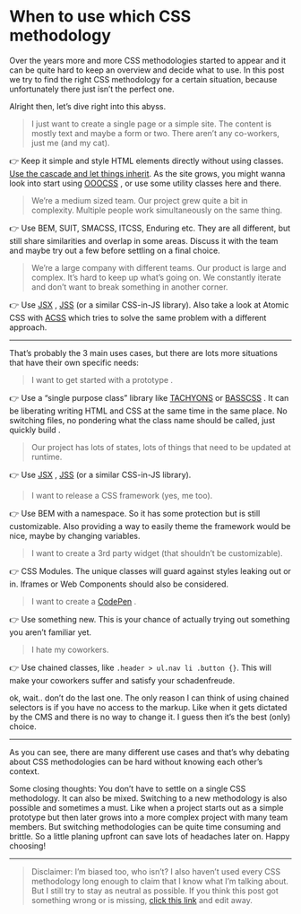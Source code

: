 # When to use which CSS methodology
Over the years more and more CSS methodologies started to appear and it can be quite hard to keep an overview and decide what to use. In this post we try to find the right CSS methodology for a certain situation, because unfortunately there just isn’t the perfect one.

Alright then, let’s dive right into this abyss.

> I just want to create a single page or a simple site. The content is mostly text and maybe a form or two. There aren’t any co-workers, just me (and my cat).  

👉 Keep it simple and style HTML elements directly without using classes. [Use the cascade and let things inherit](https://www.smashingmagazine.com/2016/11/css-inheritance-cascade-global-scope-new-old-worst-best-friends/).  As the site grows, you might wanna look into start using [OOOCSS](http://oocss.org/) , or use some utility classes here and there.

> We’re a medium sized team. Our project grew quite a bit in complexity. Multiple people work simultaneously on the same thing.   

👉 Use BEM, SUIT, SMACSS, ITCSS, Enduring etc. They are all different, but still share similarities and overlap in some areas. Discuss it with the team and maybe try out a few before settling on a final choice.


> We’re a large company with different teams. Our product is large and complex. It’s hard to keep up what’s going on. We constantly iterate and don’t want to break something in another corner.  

👉 Use [JSX](https://facebook.github.io/react/docs/jsx-in-depth.html) , [JSS](https://github.com/cssinjs/jss) (or a similar CSS-in-JS library). Also take a look at Atomic CSS with [ACSS](https://acss.io/)  which tries to solve the same problem with a different approach.

- - - -

That’s probably the 3 main uses cases, but there are lots more situations that have their own specific needs:

> I want to get started with a prototype .  

👉 Use a “single purpose class” library like [TACHYONS](http://tachyons.io/) or [BASSCSS](http://basscss.com/) . It can be liberating writing HTML and CSS at the same time in the same place. No switching files, no pondering what the class name should be called, just quickly build .


> Our project has lots of states, lots of things that need to be updated at runtime.  

👉 Use [JSX](https://facebook.github.io/react/docs/jsx-in-depth.html) , [JSS](https://github.com/cssinjs/jss) (or a similar CSS-in-JS library). 


> I want to release a CSS framework (yes, me too).  

👉 Use BEM with a namespace. So it has some protection but is still customizable. Also providing a way to easily theme the framework would be nice, maybe by changing variables.


> I want to create a 3rd party widget (that shouldn’t be customizable).  

👉 CSS Modules. The unique classes will guard against styles leaking out or in. Iframes or Web Components should also be considered.


> I want to create a [CodePen](https://codepen.io/) .  

👉 Use something new. This is your chance of actually trying out something you aren’t familiar yet.


> I hate my coworkers.  

👉 Use chained classes, like `.header > ul.nav li .button {}`. This will make your coworkers suffer and satisfy your schadenfreude.

ok, wait.. don’t do the last one. The only reason I can think of using chained selectors is if you have no access to the markup. Like when it gets dictated by the CMS and there is no way to change it. I guess then it’s the best (only) choice.


- - - -


As you can see, there are many different use cases and that’s why debating about CSS methodologies can be hard without knowing each other’s context. 

Some closing thoughts: You don’t have to settle on a single CSS methodology. It can also be mixed. Switching to a new methodology is also possible and sometimes a must. Like when a project starts out as a simple prototype but then later grows into a more complex project with many team members. But switching methodologies can be quite time consuming and brittle. So a little planing upfront can save lots of headaches later on. Happy choosing!


- - - -


> Disclaimer: I’m biased too, who isn’t? I also haven’t used every CSS methodology long enough to claim that I know what I’m talking about. But I still try to stay as neutral as possible. If you think this post got something wrong or is missing, [click this link](#) and edit away.  
